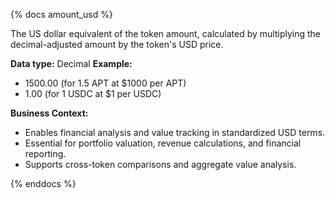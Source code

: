 {% docs amount_usd %}

The US dollar equivalent of the token amount, calculated by multiplying the decimal-adjusted amount by the token's USD price.

**Data type:** Decimal
**Example:**
- 1500.00 (for 1.5 APT at $1000 per APT)
- 1.00 (for 1 USDC at $1 per USDC)

**Business Context:**
- Enables financial analysis and value tracking in standardized USD terms.
- Essential for portfolio valuation, revenue calculations, and financial reporting.
- Supports cross-token comparisons and aggregate value analysis.

{% enddocs %}

